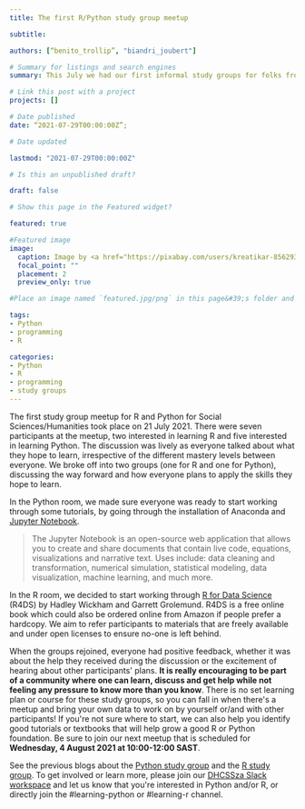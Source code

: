 ```yaml
---
title: The first R/Python study group meetup

subtitle:

authors: [“benito_trollip”, "biandri_joubert"]

# Summary for listings and search engines
summary: This July we had our first informal study groups for folks from Humanities or Social Sciences who want to learn Python or R or want to enhance their skills. Read more and join us!

# Link this post with a project
projects: []

# Date published
date: “2021-07-29T00:00:00Z”;

# Date updated

lastmod: "2021-07-29T00:00:00Z"

# Is this an unpublished draft?

draft: false

# Show this page in the Featured widget?

featured: true

#Featured image
image:
  caption: Image by <a href="https://pixabay.com/users/kreatikar-8562930/?utm_source=link-attribution&amp;utm_medium=referral&amp;utm_campaign=image&amp;utm_content=4172154">Mudassar Iqbal</a> from <a href="https://pixabay.com/?utm_source=link-attribution&amp;utm_medium=referral&amp;utm_campaign=image&amp;utm_content=4172154">Pixabay</a>
  focal_point: ""
  placement: 2
  preview_only: true

#Place an image named `featured.jpg/png` in this page&#39;s folder and customize its options here.

tags:
- Python
- programming
- R

categories:
- Python
- R
- programming
- study groups
---
```


The first study group meetup for R and Python for Social Sciences/Humanities took place on 21 July 2021. There were seven participants at the meetup, two interested in learning R and five interested in learning Python. The discussion was lively as everyone talked about what they hope to learn, irrespective of the different mastery levels between everyone. We broke off into two groups (one for R and one for Python), discussing the way forward and how everyone plans to apply the skills they hope to learn. 

In the Python room, we made sure everyone was ready to start working through some tutorials, by going through the installation of Anaconda and [Jupyter Notebook](https://jupyter.org/).

>The Jupyter Notebook is an open-source web application that allows you to create and share documents that contain live code, equations, visualizations and narrative text. Uses include: data cleaning and transformation, numerical simulation, statistical modeling, data visualization, machine learning, and much more.

In the R room, we decided to start working through [R for Data Science](https://r4ds.had.co.nz/) (R4DS) by Hadley Wickham and Garrett Grolemund. R4DS is a free online book which could also be ordered online from Amazon if people prefer a hardcopy. We aim to refer participants to materials that are freely available and under open licenses to ensure no-one is left behind.

When the groups rejoined, everyone had positive feedback, whether it was about the help they received during the discussion or the excitement of hearing about other participants' plans. __It is really encouraging to be part of a community where one can learn, discuss and get help while not feeling any pressure to know more than you know__. There is no set learning plan or course for these study groups, so you can fall in when there's a meetup and bring your own data to work on by yourself or/and with other participants! If you're not sure where to start, we can also help you identify good tutorials or textbooks that will help grow a good R or Python foundation. Be sure to join our next meetup that is scheduled for __Wednesday, 4 August 2021 at 10:00-12:00 SAST__.

See the previous blogs about the [Python study group](https://escalator.sadilar.org/post/2021/07/2021-07-06-python-study-group/) and the [R study group](https://escalator.sadilar.org/post/2021/07/2021-07-08-r-study-group/). To get involved or learn more, please join our [DHCSSza Slack workspace](https://escalator.sadilar.org/post/connect-with-the-community/) and let us know that you're interested in Python and/or R, or directly join the #learning-python or #learning-r channel.
